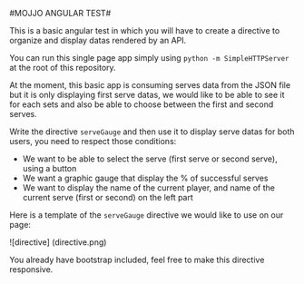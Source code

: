 #MOJJO ANGULAR TEST#

This is a basic angular test in which you will have to create a directive to organize and display datas rendered by an API.

You can run this single page app simply using ```python -m SimpleHTTPServer``` at the root of this repository.

At the moment, this basic app is consuming serves data from the JSON file but it is only displaying first serve datas, we would like to be able to see it for each sets and also be able to choose between the first and second serves.


Write the directive ```serveGauge``` and then use it to display serve datas for both users, you need to respect those conditions:
* We want to be able to select the serve (first serve or second serve), using a button
* We want a graphic gauge that display the % of successful serves
* We want to display the name of the current player, and name of the current serve (first or second) on the left part

Here is a template of the ```serveGauge``` directive we would like to use on our page:

![directive]
(directive.png)


You already have bootstrap included, feel free to make this directive responsive.


